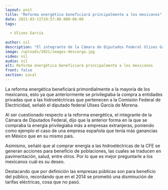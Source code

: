 ```yaml
---
layout: post
title: "Reforma energética beneficiará principalmente a los mexicanos"
date: 2021-03-11T19:57:00.000-06:00
tags:
  
  - Ulises García
  
author: nil
description: "El integrante de la Cámara de Diputados Federal Ulises García, dijo que la anterior forma en la que se compraba la energía privilegiaba más a empresas extranjeras"
image: /uploads/2021/images-descarga.jpg
video: nil
audio: nil
alt: Reforma energética beneficiará principalmente a los mexicanos
front: false
section: Local
---
```


La reforma energética beneficiará primordialmente a la mayoría de los mexicanos, esto ya que anteriormente se privilegiaba la compra a entidades privadas  que a las hidroeléctricas que pertenecen a la Comisión Federal de Electricidad, señaló el diputado federal Ulises García de Morena.  

Al ser cuestionado respecto a la reforma energética, el integrante de la Cámara de Diputados Federal, dijo que la anterior forma en la que se compraba la energía privilegiaba más a empresas extranjeras, poniendo como ejemplo el caso de una empresa española que tenía más ganancias en México que en su mismo país. 

Asimismo, señaló que al comprar energía a las hidroeléctricas de la CFE se generan acciones para beneficio de poblaciones, las cuales se traducen en pavimentación, salud, entre otros. Por lo que es mejor preguntarle a los mexicanos cuál es su deseo. 

Destacando que por definición las empresas públicas son para beneficio del público, recordando que en el 2014 se prometió una disminución de tarifas eléctricas, cosa que no pasó.